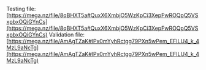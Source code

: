 Testing file: [https://mega.nz/file/8qBHXT5a#QuxX6XmbjO5WzKpCi3XepFwROQpQ5VSxpbxOQiGYnCs](https://mega.nz/file/8qBHXT5a#QuxX6XmbjO5WzKpCi3XepFwROQpQ5VSxpbxOQiGYnCs)
Validation file: [https://mega.nz/file/AmAgTZaK#lPx0mYyhRctgg79PXn5wPem_EFILU4_k_4MzL9aNcTg](https://mega.nz/file/AmAgTZaK#lPx0mYyhRctgg79PXn5wPem_EFILU4_k_4MzL9aNcTg)
